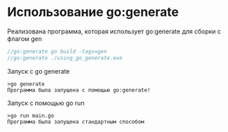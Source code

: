 # Использование go:generate
Реализована программа, которая использует go:generate для сборки с флагом gen
```go
//go:generate go build -tags=gen
//go:generate ./using_go_generate.exe
```
Запуск с go generate
```console
>go generate
Программа была запущена с помощью go:generate!
```
Запуск с помощью go run
```console
>go run main.go
Программа была запущена стандартным способом
```